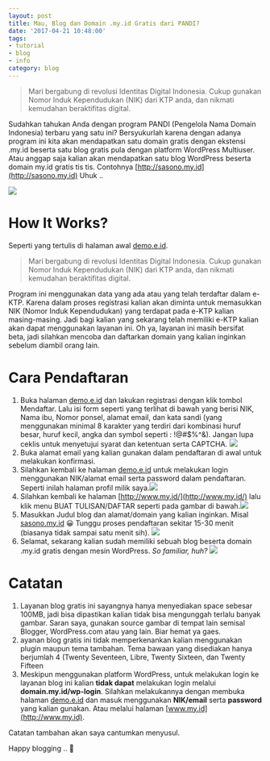 ```yaml
---
layout: post
title: Mau, Blog dan Domain .my.id Gratis dari PANDI?
date: '2017-04-21 10:48:00'
tags:
- tutorial
- blog
- info
category: blog
---
```


> Mari bergabung di revolusi Identitas Digital Indonesia.
Cukup gunakan Nomor Induk Kependudukan (NIK) dari KTP anda, dan nikmati kemudahan beraktifitas digital.

Sudahkan tahukan Anda dengan program PANDI (Pengelola Nama Domain Indonesia) terbaru yang satu ini? Bersyukurlah karena dengan adanya program ini kita akan mendapatkan satu domain gratis dengan ekstensi .my.id beserta satu blog gratis pula dengan platform WordPress Multiuser. Atau anggap saja kalian akan mendapatkan satu blog WordPress beserta domain my.id gratis tis tis. Contohnya [http://sasono.my.id](http://sasono.my.id) Uhuk ..

![](https://i0.wp.com/blog.sasono.web.id/wp-content/uploads/2017/04/PANDI-e.id_-e1492795022378.png)


# How It Works?
Seperti yang tertulis di halaman awal [demo.e.id](http://demo.e.id).

>Mari bergabung di revolusi Identitas Digital Indonesia.
Cukup gunakan Nomor Induk Kependudukan (NIK) dari KTP anda, dan nikmati kemudahan beraktifitas digital.

Program ini menggunakan data yang ada atau yang telah terdaftar dalam e-KTP.  Karena dalam proses registrasi kalian akan diminta untuk memasukkan NIK (Nomor Induk Kependudukan) yang terdapat pada e-KTP kalian masing-masing. Jadi bagi kalian yang sekarang telah memiliki e-KTP kalian akan dapat menggunakan layanan ini. Oh ya, layanan ini masih bersifat beta, jadi silahkan mencoba dan daftarkan domain yang kalian inginkan sebelum diambil orang lain.

# Cara Pendaftaran
1. Buka halaman [demo.e.id](http://demo.e.id) dan lakukan registrasi dengan klik tombol Mendaftar. Lalu isi form seperti yang terlihat di bawah yang berisi NIK, Nama ibu, Nomor ponsel, alamat email, dan kata sandi (yang menggunakan minimal 8 karakter yang terdiri dari kombinasi huruf besar, huruf kecil, angka dan symbol seperti : !@#$%^&). Jangan lupa ceklis untuk menyetujui syarat dan ketentuan serta CAPTCHA. ![](https://i2.wp.com/blog.sasono.web.id/wp-content/uploads/2017/04/PANDI-e-id-register-akun.png)
2. Buka alamat email yang kalian gunakan dalam pendaftaran di awal untuk melakukan konfirmasi.
3. Silahkan kembali ke halaman [demo.e.id](http://demo.e.id) untuk melakukan login menggunakan NIK/alamat email serta password dalam pendaftaran. Seperti inilah halaman profil milik saya.![](https://i2.wp.com/blog.sasono.web.id/wp-content/uploads/2017/04/PANDI-profil-e.id_.png)
4. Silahkan kembali ke halaman [http://www.my.id/](http://www.my.id/) lalu klik menu BUAT TULISAN/DAFTAR seperti pada gambar di bawah.![](https://i2.wp.com/blog.sasono.web.id/wp-content/uploads/2017/04/PANDI-Daftar-blog.png)
5. Masukkan Judul blog dan alamat/domain yang kalian inginkan. Misal [sasono.my.id](http://sasono.my.id) 😀 Tunggu proses pendaftaran sekitar 15-30 menit (biasanya tidak sampai satu menit sih). ![](https://i1.wp.com/blog.sasono.web.id/wp-content/uploads/2017/04/PANDI-selamat-datang.png)
6. Selamat, sekarang kalian sudah memiliki sebuah blog beserta domain .my.id gratis dengan mesin WordPress. *So familiar, huh?* ![](https://i2.wp.com/blog.sasono.web.id/wp-content/uploads/2017/04/PANDI-blog-dashboard.png)

# Catatan
1. Layanan blog gratis ini sayangnya hanya menyediakan space sebesar 100MB, jadi bisa dipastikan kalian tidak bisa mengunggah terlalu banyak gambar. Saran saya, gunakan source gambar di tempat lain semisal Blogger, WordPress.com atau yang lain. Biar hemat ya gaes.
2. ayanan blog gratis ini tidak memperkenankan kalian menggunakan plugin maupun tema tambahan. Tema bawaan yang disediakan hanya berjumlah 4 (Twenty Seventeen, Libre, Twenty Sixteen, dan Twenty Fifteen
3. Meskipun menggunakan platform WordPress, untuk melakukan login ke layanan blog ini kalian **tidak dapat** melakukan login melalui **domain.my.id/wp-login**. Silahkan melakukannya dengan membuka halaman [demo.e.id](http://demo.e.id) dan masuk menggunakan **NIK/email** serta **password** yang kalian gunakan. Atau melalui halaman [www.my.id](http://www.my.id).

Catatan tambahan akan saya cantumkan menyusul.

Happy blogging .. 🙂
